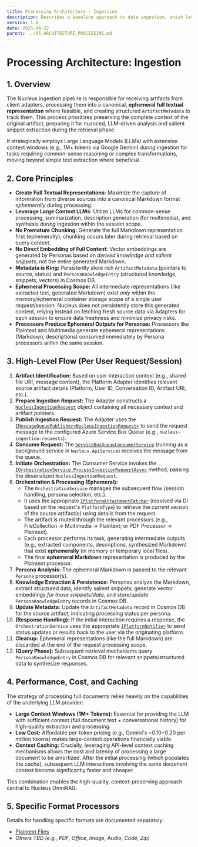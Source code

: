 ```yaml
---
title: Processing Architecture - Ingestion
description: Describes a baseline approach to data ingestion, which leverages the fact that many data formats are ultimately plain text, a group of zipped plain text files, or multimedia files which can be described using text. 
version: 1.0
date: 2025-04-22
parent: ../05_ARCHITECTURE_PROCESSING.md
---
```


# Processing Architecture: Ingestion

## 1. Overview

The Nucleus ingestion pipeline is responsible for receiving artifacts from client adapters, processing them into a canonical, **ephemeral full textual representation** where feasible, and creating structured `ArtifactMetadata` to track them. This process prioritizes preserving the complete context of the original artifact, preparing it for nuanced, LLM-driven analysis and salient snippet extraction during the retrieval phase.

It strategically employs Large Language Models (LLMs) with extensive context windows (e.g., 1M+ tokens via Google Gemini) *during* ingestion for tasks requiring common-sense reasoning or complex transformations, moving beyond simple text extraction where beneficial.

## 2. Core Principles

*   **Create Full Textual Representations:** Maximize the capture of information from diverse sources into a canonical Markdown format *ephemerally* during processing.
*   **Leverage Large Context LLMs:** Utilize LLMs for common-sense processing, summarization, description generation (for multimedia), and synthesis *during* ingestion within the session scope.
*   **No Premature Chunking:** Generate the full Markdown representation first (ephemerally); chunking occurs later during retrieval based on query context.
*   **No Direct Embedding of Full Content:** Vector embeddings are generated by Personas based on *derived knowledge and salient snippets*, not the entire generated Markdown.
*   **Metadata is King:** Persistently store rich `ArtifactMetadata` (pointers to source, status) and `PersonaKnowledgeEntry` (structured knowledge, snippets, vectors) in Cosmos DB.
*   **Ephemeral Processing Scope:** All intermediate representations (like extracted text, generated Markdown) exist *only* within the memory/ephemeral container storage scope of a single user request/session. Nucleus does not persistently store this generated content, relying instead on fetching fresh source data via Adapters for each session to ensure data freshness and minimize privacy risks.
*   **Processors Produce Ephemeral Outputs for Personas:** Processors like Plaintext and Multimedia generate ephemeral representations (Markdown, descriptions) consumed immediately by Persona processors within the same session.

## 3. High-Level Flow (Per User Request/Session)

1.  **Artifact Identification:** Based on user interaction context (e.g., shared file URI, message content), the Platform Adapter identifies relevant source artifact details (Platform, User ID, Conversation ID, Artifact URI, etc.).
2.  **Prepare Ingestion Request:** The Adapter constructs a [`NucleusIngestionRequest`](cci:2://file:///d:/Projects/Nucleus/Nucleus.Abstractions/Models/NucleusIngestionRequest.cs:10:0-49:1) object containing all necessary context and artifact pointers.
3.  **Publish Ingestion Request:** The Adapter uses the [`IMessageQueuePublisher<NucleusIngestionRequest>`](cci:2://file:///d:/Projects/Nucleus/Nucleus.Abstractions/IMessageQueuePublisher.cs:18:0-30:1) to send the request message to the configured Azure Service Bus Queue (e.g., `nucleus-ingestion-requests`).
4.  **Consume Request:** The [`ServiceBusQueueConsumerService`](cci:2://file:///d:/Projects/Nucleus/Nucleus.ApiService/Infrastructure/Messaging/ServiceBusQueueConsumerService.cs:24:0-174:1) (running as a background service in `Nucleus.ApiService`) receives the message from the queue.
5.  **Initiate Orchestration:** The Consumer Service invokes the [`IOrchestrationService.ProcessIngestionRequestAsync`](cci:2://file:///d:/Projects/Nucleus/Nucleus.Abstractions/IOrchestrationService.cs:24:4-25:93) method, passing the deserialized `NucleusIngestionRequest`.
6.  **Orchestration & Processing (Ephemeral):**
    *   The `OrchestrationService` manages the subsequent flow (session handling, persona selection, etc.).
    *   It uses the appropriate [`IPlatformAttachmentFetcher`](cci:2://file:///d:/Projects/Nucleus/Nucleus.Abstractions/IPlatformAttachmentFetcher.cs:0:0-0:0) (resolved via DI based on the request's `PlatformType`) to retrieve the *current version* of the source artifact(s) using details from the request.
    *   The artifact is routed through the relevant processors (e.g., FileCollection -> Multimedia -> Plaintext; or PDF Processor -> Plaintext).
    *   Each processor performs its task, generating intermediate outputs (e.g., extracted components, descriptions, synthesized Markdown) that exist **ephemerally** (in memory or temporary local files).
    *   The final **ephemeral Markdown** representation is produced by the Plaintext processor.
7.  **Persona Analysis:** The ephemeral Markdown is passed to the relevant `Persona` processor(s).
8.  **Knowledge Extraction & Persistence:** Personas analyze the Markdown, extract structured data, identify salient snippets, generate vector embeddings *for those snippets/data*, and store/update `PersonaKnowledgeEntry` records in Cosmos DB.
9.  **Update Metadata:** Update the `ArtifactMetadata` record in Cosmos DB for the source artifact, indicating processing status per persona.
10. **(Response Handling):** If the initial interaction requires a response, the `OrchestrationService` uses the appropriate [`IPlatformNotifier`](cci:2://file:///d:/Projects/Nucleus/Nucleus.Abstractions/IPlatformNotifier.cs:0:0-0:0) to send status updates or results back to the user via the originating platform.
11. **Cleanup:** Ephemeral representations (like the full Markdown) are discarded at the end of the request processing scope.
12. **(Query Phase):** Subsequent retrieval mechanisms query `PersonaKnowledgeEntry` in Cosmos DB for relevant snippets/structured data to synthesize responses.

## 4. Performance, Cost, and Caching

The strategy of processing full documents relies heavily on the capabilities of the underlying LLM provider:

*   **Large Context Windows (1M+ Tokens):** Essential for providing the LLM with sufficient context (full document text + conversational history) for high-quality extraction and processing.
*   **Low Cost:** Affordable per-token pricing (e.g., Gemini's ~$0.10-$0.20 per million tokens) makes large-context operations financially viable.
*   **Context Caching:** Crucially, leveraging API-level context caching mechanisms allows the cost and latency of processing a large document to be amortized. After the initial processing (which populates the cache), subsequent LLM interactions involving the same document context become significantly faster and cheaper.

This combination enables the high-quality, context-preserving approach central to Nucleus OmniRAG.

## 5. Specific Format Processors

Details for handling specific formats are documented separately:

*   [Plaintext Files](./Ingestion/ARCHITECTURE_INGESTION_PLAINTEXT.md)
*   *Others TBD (e.g., PDF, Office, Image, Audio, Code, Zip)*
